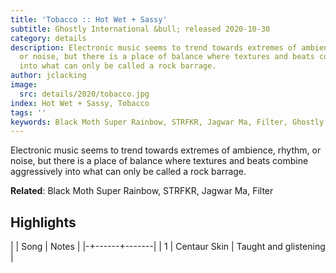 ```yaml
---
title: 'Tobacco :: Hot Wet + Sassy'
subtitle: Ghostly International &bull; released 2020-10-30
category: details
description: Electronic music seems to trend towards extremes of ambience, rhythm,
  or noise, but there is a place of balance where textures and beats combine aggressively
  into what can only be called a rock barrage.
author: jclacking
image:
  src: details/2020/tobacco.jpg
index: Hot Wet + Sassy, Tobacco
tags: ''
keywords: Black Moth Super Rainbow, STRFKR, Jagwar Ma, Filter, Ghostly International
---
```

Electronic music seems to trend towards extremes of ambience, rhythm, or noise, but there is a place of balance where textures and beats combine aggressively into what can only be called a rock barrage.<!--more-->

**Related**: Black Moth Super Rainbow, STRFKR, Jagwar Ma, Filter

## Highlights

| | Song | Notes |
|-+------+-------|
| 1 | Centaur Skin | Taught and glistening |

